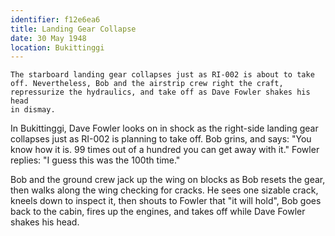 ```yaml
---
identifier: f12e6ea6
title: Landing Gear Collapse
date: 30 May 1948 
location: Bukittinggi
---
```


``` {.treatment}
The starboard landing gear collapses just as RI-002 is about to take
off. Nevertheless, Bob and the airstrip crew right the craft,
repressurize the hydraulics, and take off as Dave Fowler shakes his head
in dismay.
```

In Bukittinggi, Dave Fowler looks on in shock as the right-side landing
gear collapses just as RI-002 is planning to take off. Bob grins, and
says: "You know how it is. 99 times out of a hundred you can get away
with it." Fowler replies: "I guess this was the 100th time."

Bob and the ground crew jack up the wing on blocks as Bob resets the
gear, then walks along the wing checking for cracks. He sees one sizable
crack, kneels down to inspect it, then shouts to Fowler that "it will
hold", Bob goes back to the cabin, fires up the engines, and takes off
while Dave Fowler shakes his head.
